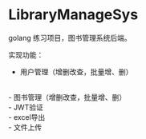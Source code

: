 <!--
 * @title: 这里写标题 
 * @Date: 2022-02-15 17:06:05
 * @version: 1.0
 * @author: huang sn
 * @description: 这里写描述信息
 * @FilePath: /LibraryManageSys/README.md
-->
# LibraryManageSys
golang 练习项目，图书管理系统后端。

实现功能：
<br/>
- 用户管理（增删改查，批量增、删）
<br>
- 图书管理（增删改查，批量增、删）
<br/>
- JWT验证
<br/>
- excel导出
<br/>
- 文件上传

